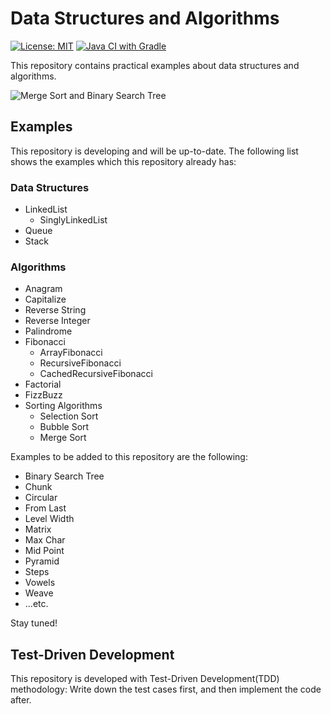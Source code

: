 # Data Structures and Algorithms

[![License: MIT](https://img.shields.io/badge/License-MIT-yellow.svg)](https://github.com/chinhung/pointwave/blob/master/LICENSE)
[![Java CI with Gradle](https://github.com/chinhung/data-structures-and-algorithms/actions/workflows/gradle.yml/badge.svg)](https://github.com/chinhung/data-structures-and-algorithms/actions/workflows/gradle.yml)

This repository contains practical examples about data structures and algorithms.

![Merge Sort and Binary Search Tree](https://i.imgur.com/c2SPknr.png)

## Examples

This repository is developing and will be up-to-date. The following list shows the examples which this repository already has:

### Data Structures

- LinkedList
  - SinglyLinkedList
- Queue
- Stack

### Algorithms

- Anagram
- Capitalize
- Reverse String
- Reverse Integer
- Palindrome
- Fibonacci
  - ArrayFibonacci
  - RecursiveFibonacci
  - CachedRecursiveFibonacci
- Factorial
- FizzBuzz
- Sorting Algorithms
  - Selection Sort
  - Bubble Sort
  - Merge Sort

Examples to be added to this repository are the following:

- Binary Search Tree
- Chunk
- Circular
- From Last
- Level Width
- Matrix
- Max Char
- Mid Point
- Pyramid
- Steps
- Vowels
- Weave
- ...etc.

Stay tuned!
  
## Test-Driven Development

This repository is developed with Test-Driven Development(TDD) methodology: Write down the test cases first, and then implement the code after.